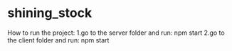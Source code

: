 # shining_stock
How to run the project:
1.go to the server folder and run: npm start
2.go to the client folder and run: npm start
